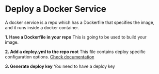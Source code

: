 # Deploy a Docker Service

A docker service is a repo which has a Dockerfile that specifies the image,
and it runs inside a docker container.

**1. Have a Dockerfile in your repo**
This is going to be used to build your image.

**2. Add a deploy.yml to the repo root**
This file contains deploy specific configuration options.
[Check documentation](./deploy-config.md)

**3. Generate deploy key**
You need to have a deploy key
